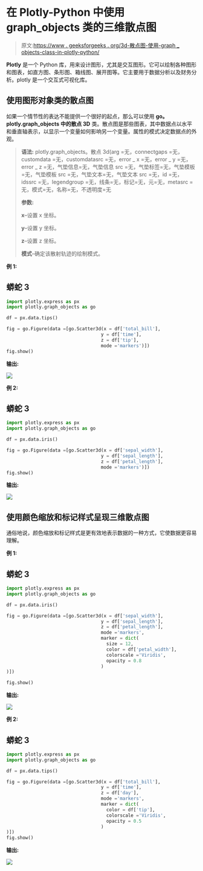 # 在 Plotly-Python 中使用 graph_objects 类的三维散点图

> 原文:[https://www . geeksforgeeks . org/3d-散点图-使用-graph _ objects-class-in-plotly-python/](https://www.geeksforgeeks.org/3d-scatter-plot-using-graph_objects-class-in-plotly-python/)

**Plotly** 是一个 Python 库，用来设计图形，尤其是交互图形。它可以绘制各种图形和图表，如直方图、条形图、箱线图、展开图等。它主要用于数据分析以及财务分析。plotly 是一个交互式可视化库。

## 使用图形对象类的散点图

如果一个情节性的表达不能提供一个很好的起点，那么可以使用 **go。plotly.graph_objects 中的散点 3D** 类。散点图是那些图表，其中数据点以水平和垂直轴表示，以显示一个变量如何影响另一个变量。属性的模式决定数据点的外观。

> **语法:** plotly.graph_objects。散点 3d(arg =无，connectgaps =无，customdata =无，customdatasrc =无，error _ x =无，error _ y =无，error _ z =无，气垫信息=无，气垫信息 src =无，气垫标签=无，气垫模板=无，气垫模板 src =无，气垫文本=无，气垫文本 src =无，id =无，idssrc =无，legendgroup =无，线条=无，标记=无，元=无，metasrc =无，模式=无，名称=无，不透明度=无
> 
> **参数:**
> 
> **x**–设置 x 坐标。
> 
> **y**–设置 y 坐标。
> 
> **z**–设置 z 坐标。
> 
> **模式**–确定该散射轨迹的绘制模式。

**例 1:**

## 蟒蛇 3

```py
import plotly.express as px
import plotly.graph_objects as go

df = px.data.tips()

fig = go.Figure(data =[go.Scatter3d(x = df['total_bill'],
                                   y = df['time'],
                                   z = df['tip'],
                                   mode ='markers')])
fig.show()
```

**输出:**

![](img/4d3d7bf6d92e83dadff78385fe829703.png)

**例 2:**

## 蟒蛇 3

```py
import plotly.express as px
import plotly.graph_objects as go

df = px.data.iris()

fig = go.Figure(data =[go.Scatter3d(x = df['sepal_width'],
                                   y = df['sepal_length'],
                                   z = df['petal_length'],
                                   mode ='markers')])
fig.show()
```

**输出:**

![](img/dd18d04fd60bd784ec11141cf63f85ea.png)

## 使用颜色缩放和标记样式呈现三维散点图

通俗地说，颜色缩放和标记样式是更有效地表示数据的一种方式，它使数据更容易理解。

**例 1:**

## 蟒蛇 3

```py
import plotly.express as px
import plotly.graph_objects as go

df = px.data.iris()

fig = go.Figure(data =[go.Scatter3d(x = df['sepal_width'],
                                   y = df['sepal_length'],
                                   z = df['petal_length'],
                                   mode ='markers', 
                                   marker = dict(
                                     size = 12,
                                     color = df['petal_width'],
                                     colorscale ='Viridis',
                                     opacity = 0.8
                                   )
)])

fig.show()
```

**输出:**

![](img/d9e0d567b61d331697cb755270a7011a.png)

**例 2:**

## 蟒蛇 3

```py
import plotly.express as px
import plotly.graph_objects as go

df = px.data.tips()

fig = go.Figure(data =[go.Scatter3d(x = df['total_bill'],
                                   y = df['time'],
                                   z = df['day'],
                                   mode ='markers',
                                   marker = dict(
                                     color = df['tip'],
                                     colorscale ='Viridis',
                                     opacity = 0.5
                                   )
)])
fig.show()
```

**输出:**

![](img/fca11f5c797d4d5f9c6b601c9c4b04bb.png)